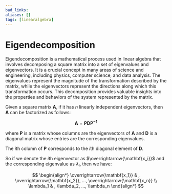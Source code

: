 ```yaml
---
bad_links: 
aliases: []
tags: [linearalgebra]
---
```

# Eigendecomposition

Eigendecomposition is a mathematical process used in linear algebra that involves decomposing a square matrix into a set of eigenvalues and eigenvectors. It is a crucial concept in many areas of science and engineering, including physics, computer science, and data analysis. The eigenvalues represent the magnitude of the transformation described by the matrix, while the eigenvectors represent the directions along which this transformation occurs. This decomposition provides valuable insights into the properties and behaviors of the system represented by the matrix.

Given a square matrix $\mathbf{A}$, if it has $n$ linearly independent eigenvectors, then $\mathbf{A}$ can be factorized as follows:

$$
\mathbf{A} = \mathbf{PDP^{-1}}
$$

where $\mathbf{P}$ is a matrix whose columns are the eigenvectors of $\mathbf{A}$ and $\mathbf{D}$ is a diagonal matrix whose entries are the corresponding eigenvalues. 

The $i$th column of $\mathbf{P}$ corresponds to the $i$th diagonal element of $\mathbf{D}$. 

So if we denote the $i$th eigenvector as $\overrightarrow{\mathbf{x_i}}$ and the corresponding eigenvalue as $\lambda_i$, then we have:

$$
\begin{align*}
\overrightarrow{\mathbf{x_1}} & , \overrightarrow{\mathbf{x_2}}, ..., \overrightarrow{\mathbf{x_n}} \\
\lambda_1 & , \lambda_2, ..., \lambda_n 
\end{align*}
$$
